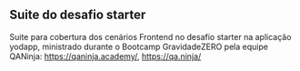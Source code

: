 ## Suite do desafio starter 

Suite para cobertura dos cenários Frontend no desafio starter na aplicação yodapp, ministrado durante o Bootcamp GravidadeZERO pela equipe QANinja: https://qaninja.academy/, https://qa.ninja/

